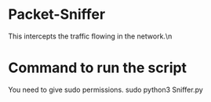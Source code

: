 # Packet-Sniffer
This intercepts the traffic flowing in the network.\n

# Command to run the script
You need to give sudo permissions.
sudo python3 Sniffer.py
